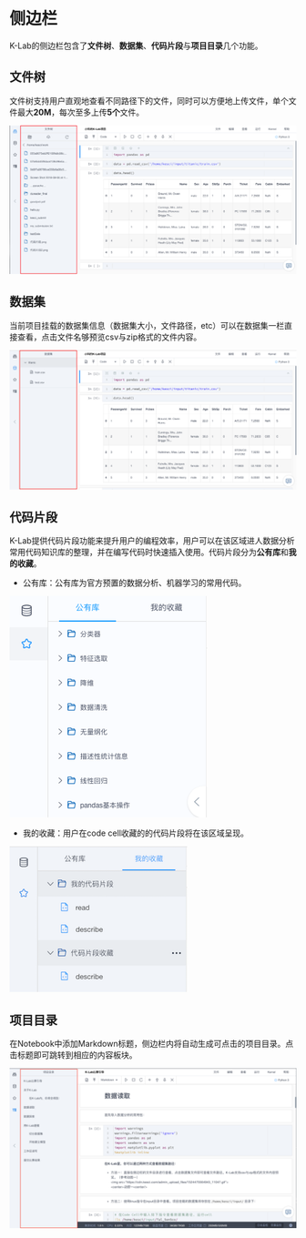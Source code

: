 # 侧边栏

K-Lab的侧边栏包含了**文件树**、**数据集**、**代码片段**与**项目目录**几个功能。

## 文件树
文件树支持用户直观地查看不同路径下的文件，同时可以方便地上传文件，单个文件最大**20M**，每次至多上传**5个**文件。

![image description](/image/文件树.png)

## 数据集
当前项目挂载的数据集信息（数据集大小，文件路径，etc）可以在数据集一栏直接查看，点击文件名够预览csv与zip格式的文件内容。

![image description](/image/数据集.png)

## 代码片段
K-Lab提供代码片段功能来提升用户的编程效率，用户可以在该区域进人数据分析常用代码知识库的整理，并在编写代码时快速插入使用。代码片段分为**公有库**和**我的收藏**。

* 公有库：公有库为官方预置的数据分析、机器学习的常用代码。        

![image description](/image/code-storage.png)

* 我的收藏：用户在code cell收藏的的代码片段将在该区域呈现。

![image description](/image/code-favourite.png)

## 项目目录
在Notebook中添加Markdown标题，侧边栏内将自动生成可点击的项目目录。点击标题即可跳转到相应的内容板块。

![image description](/image/项目目录.png)
